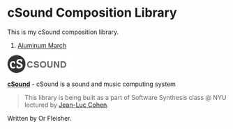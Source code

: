 # cSound Composition Library
This is my cSound composition library.

1. [Aluminum March](https://github.com/juniorxsound/cSound/tree/master/Aluminum%20March)

![alt text](https://github.com/juniorxsound/cSound/blob/master/assets/cs-logo.png "cSound Logo")

**[cSound](https://github.com/csound/csound)** - cSound is a sound and music computing system

> This library is being built as a part of Software Synthesis class @ NYU lectured by [Jean-Luc Cohen](http://www.jean-lucsinclair.com/).

Written by Or Fleisher.
